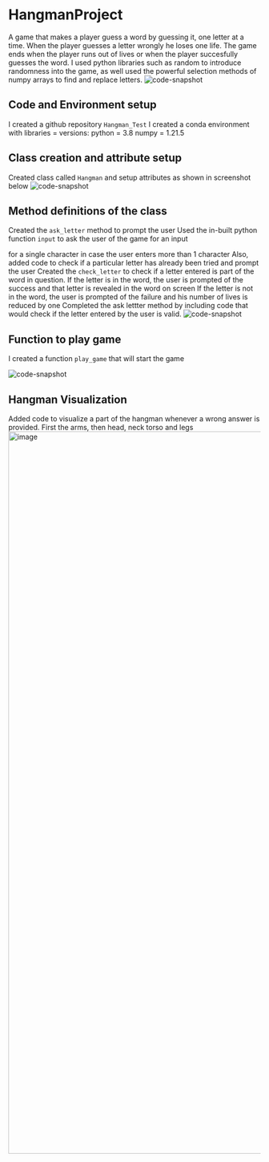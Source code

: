 # HangmanProject
A game that makes a player guess a word by guessing it, one letter at a time.
When the player guesses a letter wrongly he loses one life.
The game ends when the player runs out of lives or when the player succesfully guesses the word.
I used python libraries such as random to introduce randomness into the game, as well used the powerful selection methods of numpy arrays to find and replace letters.
![code-snapshot](https://user-images.githubusercontent.com/71975468/166810568-f05ae7bc-b226-4d41-aeb2-9492a4430110.png)

## Code and Environment setup
I created a github repository `Hangman_Test` 
I created a conda environment with libraries = versions:
python = 3.8
numpy = 1.21.5

## Class creation and attribute setup
Created class called `Hangman` and setup attributes as shown in screenshot below
![code-snapshot](https://user-images.githubusercontent.com/71975468/166812847-487d7ae9-4e48-4b59-a461-25f29b44f8b6.png)

## Method definitions of the class
Created the `ask_letter` method to prompt the user
Used the in-built python function `input` to ask the user 
of the game for an input

for a single character in case the user enters more than 1 character
Also, added code to check if a particular letter has already been tried and prompt the user
Created the `check_letter` to check if a letter entered is part of the word in question. 
If the letter is in the word, the user is prompted of the success and that letter is revealed in the word on screen
If the letter is not in the word, the user is prompted of the failure and his number of lives is reduced by one
Completed the ask lettter method by including code that would check if the letter entered by the user is valid.
![code-snapshot](https://user-images.githubusercontent.com/71975468/166813663-3e387bce-6151-4c2e-af1b-9e6f09087489.png)


## Function to play game
I created a function `play_game` that will start the game

![code-snapshot](https://user-images.githubusercontent.com/71975468/166813986-4b87045c-5e51-48f6-969a-5311bfa48e8a.png)

## Hangman Visualization
Added code to visualize a part of the hangman whenever a wrong answer is provided. First the arms, then head, neck torso and legs
<img width="1440" alt="image" src="https://user-images.githubusercontent.com/71975468/166814426-ff586532-2ca5-48da-8d19-1d7f02b92724.png">
